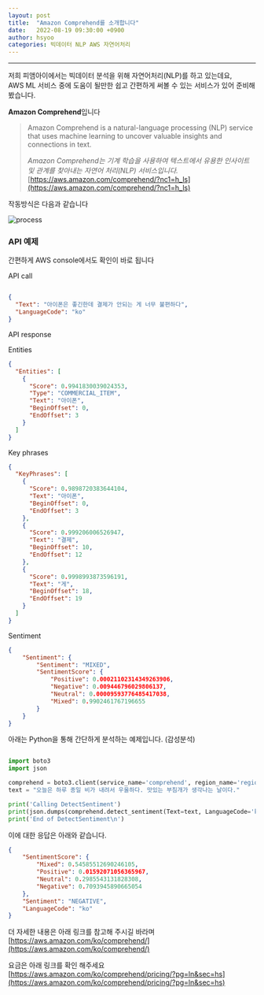```yaml
---
layout: post
title:  "Amazon Comprehend를 소개합니다"
date:   2022-08-19 09:30:00 +0900
author: hsyoo
categories: 빅데이터 NLP AWS 자연어처리
---
```

<hr/>

저희 피앰아이에서는 빅데이터 분석을 위해 자연어처리(NLP)를 하고 있는데요,  
AWS ML 서비스 중에 도움이 될만한 쉽고 간편하게 써볼 수 있는 서비스가 있어 준비해 봤습니다.

**Amazon Comprehend**입니다

> Amazon Comprehend is a natural-language processing (NLP) service that uses machine learning to uncover valuable insights and connections in text.
> 
> _Amazon Comprehend는 기계 학습을 사용하여 텍스트에서 유용한 인사이트 및 관계를 찾아내는 자연어 처리(NLP) 서비스입니다._  
> [https://aws.amazon.com/comprehend/?nc1=h_ls](https://aws.amazon.com/comprehend/?nc1=h_ls)

작동방식은 다음과 같습니다

![process](https://d1.awsstatic.com/Comprehend/Use-cases_Customer-analytics.93d8f858f529bec19d1899c9d8a5625d3989e621.png)


### API 예제
간편하게 AWS console에서도 확인이 바로 됩니다

API call
```json

{
  "Text": "아이폰은 좋긴한데 결제가 안되는 게 너무 불편하다",
  "LanguageCode": "ko"
}

```

API response

Entities
```json
{
  "Entities": [
    {
      "Score": 0.9941830039024353,
      "Type": "COMMERCIAL_ITEM",
      "Text": "아이폰",
      "BeginOffset": 0,
      "EndOffset": 3
    }
  ]
}
```

Key phrases
```json
{
  "KeyPhrases": [
    {
      "Score": 0.9898720383644104,
      "Text": "아이폰",
      "BeginOffset": 0,
      "EndOffset": 3
    },
    {
      "Score": 0.999206006526947,
      "Text": "결제",
      "BeginOffset": 10,
      "EndOffset": 12
    },
    {
      "Score": 0.9998993873596191,
      "Text": "게",
      "BeginOffset": 18,
      "EndOffset": 19
    }
  ]
}
```

Sentiment
```json
{
    "Sentiment": {
        "Sentiment": "MIXED",
        "SentimentScore": {
            "Positive": 0.00021102314349263906,
            "Negative": 0.009446796029806137,
            "Neutral": 0.00009593776485417038,
            "Mixed": 0.9902461767196655
        }
    }
}
```



아래는 Python을 통해 간단하게 분석하는 예제입니다. (감성분석)
```python

import boto3
import json

comprehend = boto3.client(service_name='comprehend', region_name='region')
text = "오늘은 하루 종일 비가 내려서 우울하다. 맛있는 부침개가 생각나는 날이다."

print('Calling DetectSentiment')
print(json.dumps(comprehend.detect_sentiment(Text=text, LanguageCode='ko'), sort_keys=True, indent=4))
print('End of DetectSentiment\n')

```

이에 대한 응답은 아래와 같습니다.

```json
{
    "SentimentScore": {
        "Mixed": 0.54585512690246105,
        "Positive": 0.01592071056365967,
        "Neutral": 0.2985543131828308,
        "Negative": 0.7093945890665054
    },
    "Sentiment": "NEGATIVE",
    "LanguageCode": "ko"
}
```

더 자세한 내용은 아래 링크를 참고해 주시길 바라며
[https://aws.amazon.com/ko/comprehend/](https://aws.amazon.com/ko/comprehend/)

요금은 아래 링크를 확인 해주세요  
[https://aws.amazon.com/ko/comprehend/pricing/?pg=ln&sec=hs](https://aws.amazon.com/ko/comprehend/pricing/?pg=ln&sec=hs)

